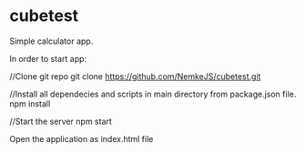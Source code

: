 # cubetest

Simple calculator app.

In order to start app:

//Clone git repo
git clone https://github.com/NemkeJS/cubetest.git

//Install all dependecies and scripts in main directory from package.json file.
npm install

//Start the server 
npm start

Open the application as index.html file


